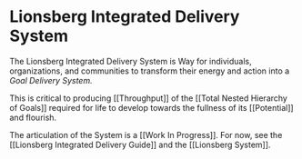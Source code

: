 # Lionsberg Integrated Delivery System
The Lionsberg Integrated Delivery System is Way for individuals, organizations, and communities to transform their energy and action into a _Goal Delivery System._ 

This is critical to producing [[Throughput]] of the [[Total Nested Hierarchy of Goals]] required for life to develop towards the fullness of its [[Potential]] and flourish. 

The articulation of the System is a [[Work In Progress]]. For now, see the [[Lionsberg Integrated Delivery Guide]] and the [[Lionsberg System]]. 